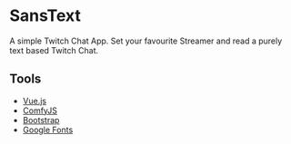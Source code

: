 # SansText

A simple Twitch Chat App. Set your favourite Streamer and read a purely text based Twitch Chat.

## Tools

* [Vue.js](https://vuejs.org/)
* [ComfyJS](https://github.com/instafluff/ComfyJS)
* [Bootstrap](https://getbootstrap.com/)
* [Google Fonts](https://fonts.google.com)
